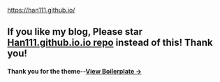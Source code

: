 https://han111.github.io/

## If you like my blog, Please star [Han111.github.io.io repo](https://github.com/Han111/Han111.github.io) instead of this! Thank you!

#### Thank you for the theme--[View Boilerplate &rarr;](http://huangxuan.me/huxblog-boilerplate/)
